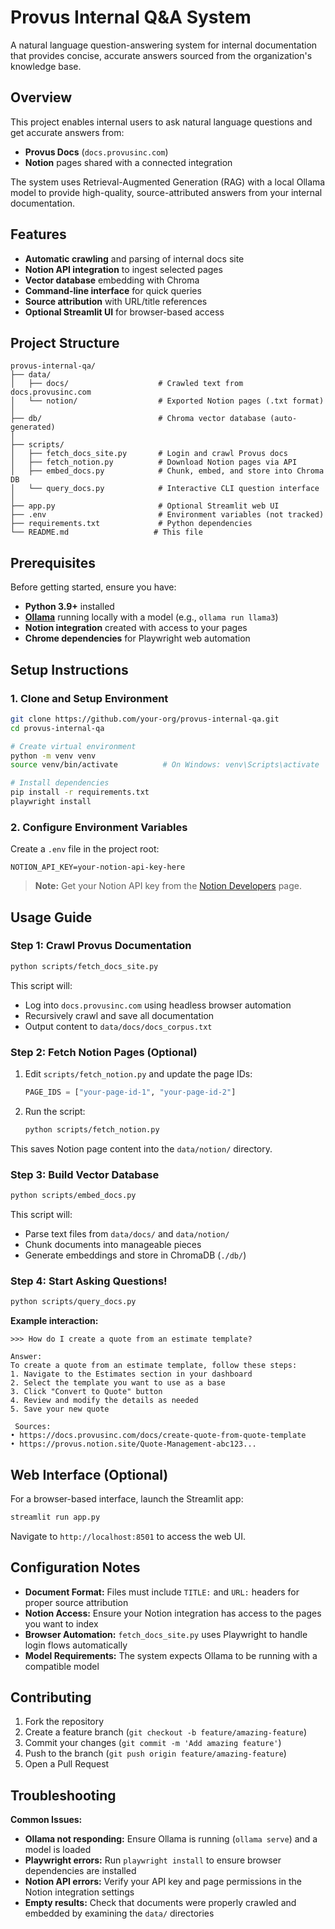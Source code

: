 # Provus Internal Q&A System

A natural language question-answering system for internal documentation that provides concise, accurate answers sourced from the organization's knowledge base.

##  Overview

This project enables internal users to ask natural language questions and get accurate answers from:

- **Provus Docs** (`docs.provusinc.com`)
- **Notion** pages shared with a connected integration

The system uses Retrieval-Augmented Generation (RAG) with a local Ollama model to provide high-quality, source-attributed answers from your internal documentation.

##  Features

-  **Automatic crawling** and parsing of internal docs site
-  **Notion API integration** to ingest selected pages
-  **Vector database** embedding with Chroma
-  **Command-line interface** for quick queries
-  **Source attribution** with URL/title references
-  **Optional Streamlit UI** for browser-based access

##  Project Structure

```
provus-internal-qa/
├── data/
│   ├── docs/                    # Crawled text from docs.provusinc.com
│   └── notion/                  # Exported Notion pages (.txt format)
│
├── db/                          # Chroma vector database (auto-generated)
│
├── scripts/
│   ├── fetch_docs_site.py       # Login and crawl Provus docs
│   ├── fetch_notion.py          # Download Notion pages via API
│   ├── embed_docs.py            # Chunk, embed, and store into Chroma DB
│   └── query_docs.py            # Interactive CLI question interface
│
├── app.py                       # Optional Streamlit web UI
├── .env                         # Environment variables (not tracked)
├── requirements.txt             # Python dependencies
└── README.md                   # This file
```

##  Prerequisites

Before getting started, ensure you have:

- **Python 3.9+** installed
- **[Ollama](https://ollama.com/)** running locally with a model (e.g., `ollama run llama3`)
- **Notion integration** created with access to your pages
- **Chrome dependencies** for Playwright web automation

##  Setup Instructions

### 1. Clone and Setup Environment

```bash
git clone https://github.com/your-org/provus-internal-qa.git
cd provus-internal-qa

# Create virtual environment
python -m venv venv
source venv/bin/activate          # On Windows: venv\Scripts\activate

# Install dependencies
pip install -r requirements.txt
playwright install
```

### 2. Configure Environment Variables

Create a `.env` file in the project root:

```env
NOTION_API_KEY=your-notion-api-key-here
```

> **Note:** Get your Notion API key from the [Notion Developers](https://developers.notion.com/) page.

##  Usage Guide

### Step 1: Crawl Provus Documentation

```bash
python scripts/fetch_docs_site.py
```

This script will:
- Log into `docs.provusinc.com` using headless browser automation
- Recursively crawl and save all documentation
- Output content to `data/docs/docs_corpus.txt`

### Step 2: Fetch Notion Pages (Optional)

1. Edit `scripts/fetch_notion.py` and update the page IDs:
   ```python
   PAGE_IDS = ["your-page-id-1", "your-page-id-2"]
   ```

2. Run the script:
   ```bash
   python scripts/fetch_notion.py
   ```

This saves Notion page content into the `data/notion/` directory.

### Step 3: Build Vector Database

```bash
python scripts/embed_docs.py
```

This script will:
- Parse text files from `data/docs/` and `data/notion/`
- Chunk documents into manageable pieces
- Generate embeddings and store in ChromaDB (`./db/`)

### Step 4: Start Asking Questions!

```bash
python scripts/query_docs.py
```

**Example interaction:**
```
>>> How do I create a quote from an estimate template?

Answer:
To create a quote from an estimate template, follow these steps:
1. Navigate to the Estimates section in your dashboard
2. Select the template you want to use as a base
3. Click "Convert to Quote" button
4. Review and modify the details as needed
5. Save your new quote

 Sources:
• https://docs.provusinc.com/docs/create-quote-from-quote-template
• https://provus.notion.site/Quote-Management-abc123...
```

##  Web Interface (Optional)

For a browser-based interface, launch the Streamlit app:

```bash
streamlit run app.py
```

Navigate to `http://localhost:8501` to access the web UI.

##  Configuration Notes

- **Document Format:** Files must include `TITLE:` and `URL:` headers for proper source attribution
- **Notion Access:** Ensure your Notion integration has access to the pages you want to index
- **Browser Automation:** `fetch_docs_site.py` uses Playwright to handle login flows automatically
- **Model Requirements:** The system expects Ollama to be running with a compatible model

##  Contributing

1. Fork the repository
2. Create a feature branch (`git checkout -b feature/amazing-feature`)
3. Commit your changes (`git commit -m 'Add amazing feature'`)
4. Push to the branch (`git push origin feature/amazing-feature`)
5. Open a Pull Request


## Troubleshooting

**Common Issues:**

- **Ollama not responding:** Ensure Ollama is running (`ollama serve`) and a model is loaded
- **Playwright errors:** Run `playwright install` to ensure browser dependencies are installed
- **Notion API errors:** Verify your API key and page permissions in the Notion integration settings
- **Empty results:** Check that documents were properly crawled and embedded by examining the `data/` directories
